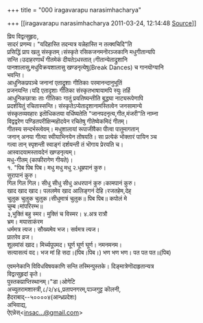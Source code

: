 +++
title = "000 iragavarapu narasimhacharya"

+++
[[iragavarapu narasimhacharya	2011-03-24, 12:14:48 [Source](https://groups.google.com/g/bvparishat/c/tmSQJhxWXpA)]]



प्रिय विद्वत्सुहृदः,  
सादरं प्रणम्य। "यदिहास्ति तदन्यत्र यन्नेहास्ति न तत्क्वचिदि"ति  
प्रसिद्धिं प्राप खलु संस्कृतम्।संस्कृते रसिकजनमनॊरञ्जकानि मधुगीतान्यपि  
सन्ति।उदाहरणार्थं गीतमेकं दीयतेऽधस्तात्।गीतान्येताद्रुशानि  
पानशालासु,मधुविक्रयशालासु खण्डनृत्येषु(Break Dances) च गानयॊग्यानि  
भवन्ति।  
आधुनिकप्रपञ्चे जनानां एताद्रुशाः गीतिकाः परमानन्दानुभूतिं  
प्रजनयन्ति।यदि एतादृशाः गीतिका संस्कृतभाषायामपि स्युः तर्हि  
आधुनिकछात्राः ताः गीतिकाः गातुं प्रयतिष्यन्तीति बुद्ध्या नाट्यरूपेणापि  
प्रदर्शयितुं रचितास्सन्ति। संस्कृतेऽप्येतादृशानामस्तित्वेन जनसामान्ये  
संस्कृतव्यवहारः इतॊधिकतया वर्धिष्यतेति "जानपदनृत्य,गीत,मंजरी"ति नाम्ना  
विद्वद्वरेण पण्डितपरीक्षिन्महॊदयेन रचितेषु गीतेष्वेकमिदं गीतम्।  
गीतस्य सन्दर्भस्त्वेवम्। मधुशालायां रूपाजीवैका पीत्वा पातुमागतान्  
जनान् अनया गीत्या स्वीयाभिनयेन तॊषयति। सा प्रत्येकं भॊक्तारं पायिन ञ्च  
गत्वा तान् स्पृशन्ती स्वाङ्गं दर्शयन्ती तं भॊगाय प्रेरयति च।  
आस्वादयामस्तावदेनं खण्डनृत्यम्।  
मधु-गीतम् (काफीरागेण गीयते)।  
१. "पिब पिब पिब। मधु मधु मधु २.धूम्रपानं कुरु।  
सुरापानं कुरु।  
गिल गिल गिल। सीधु सीधु सीधु अधरपानं कुरु।कामपानं कुरु।  
खाद खाद खाद। पललमेव खाद आलिङ्गनं देहि।रजतहेम,देह्  
चु्लुक चुलुक चुलुक।सीधुमात्रं चुलुक॥ पिब पिब॥ कपोलं मे  
चुम्ब।मांपरिरम्भ॥  
३,भुक्तिं बहु स्मर। मुक्तिं च विस्मर। ४.अत्र रात्रौ  
भ्रम। मयासाकंरम  
धर्ममत्र त्यज। सौख्यमेव भज। सर्वमत्र त्यज।  
प्रातरेव व्रज।  
शूलमांसं खाद। मिर्च्यपूपमद। घूर्ण घूर्ण घूर्ण। नमनमनम।  
सत्यासत्यं वद। भज मां हि सदा।(पिब।पिब।) भण भण भण। पत पत पत॥(पिब)

एवमनेकानि विविधविषयकाणि सन्ति तस्मिन्पुस्तके। दिङ्मात्रेणॊदाहृतान्यत्र  
विद्वत्सुहृदां कृते।  
पुस्तकप्राप्तिस्थानम्।"डा।ओगेटि  
अच्युतरामशास्त्री,८/२/४६,प्रतापनगरम्,पञ्जगुट्ट कॊलनी,  
हैदराबाद्--५००००४(आन्ध्रप्रदेशः)  
अभिवाद्य,  
ऐएन्नेस्\<[insac...@gmail.com]()\>  

